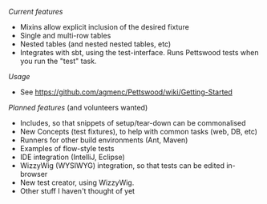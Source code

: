 
*Current features*

* Mixins allow explicit inclusion of the desired fixture
* Single and multi-row tables
* Nested tables (and nested nested tables, etc)
* Integrates with sbt, using the test-interface. Runs Pettswood tests when you run the "test" task.

*Usage*

* See https://github.com/agmenc/Pettswood/wiki/Getting-Started

*Planned features* (and volunteers wanted)

* Includes, so that snippets of setup/tear-down can be commonalised
* New Concepts (test fixtures), to help with common tasks (web, DB, etc)
* Runners for other build environments (Ant, Maven)
* Examples of flow-style tests
* IDE integration (IntelliJ, Eclipse)
* WizzyWig (WYSIWYG) integration, so that tests can be edited in-browser
* New test creator, using WizzyWig.
* Other stuff I haven't thought of yet
